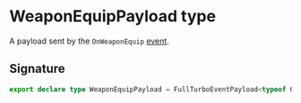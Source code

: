 # WeaponEquipPayload type

A payload sent by the `OnWeaponEquip` [event](https://developers.meta.com/horizon-worlds/reference/2.0.0/analytics_turboevents).

## Signature

```typescript
export declare type WeaponEquipPayload = FullTurboEventPayload<typeof OnWeaponEquip>;
```
